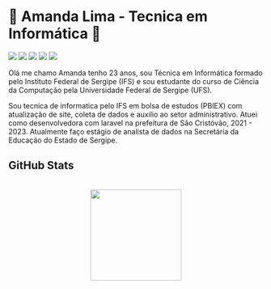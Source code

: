 # 🍃 Amanda Lima - Tecnica em Informática 🍃
	
[<img src="https://img.shields.io/badge/GitHub-100000?style=for-the-badge&logo=github&logoColor=white" />](https://github.com/apandalima)
[<img src="https://img.shields.io/badge/linkedin-%230077B5.svg?&style=for-the-badge&logo=linkedin&logoColor=white" />](https://www.linkedin.com/in/apandalima/)
[<img src="https://img.shields.io/badge/instagram-%23E4405F.svg?&style=for-the-badge&logo=instagram&logoColor=white" />](https://instagram.com/apandalima)
[<img src="https://img.shields.io/badge/apandalima-7289DA?style=for-the-badge&logo=discord&logoColor=white" />](https://discord.com)
[<img src="https://img.shields.io/badge/spotify-%231ED760.svg?&style=for-the-badge&logo=spotify&logoColor=white" />](https://open.spotify.com/user/apandalima)
<!--[<img src="https://img.shields.io/badge/twitter-%231DA1F2.svg?&style=for-the-badge&logo=twitter&logoColor=white" />](https://twitter/apandalima)-->


Olá me chamo Amanda tenho 23 anos, sou Técnica em Informática formado pelo Instituto Federal de Sergipe (IFS) e sou estudante do curso de Ciência da Computação pela Universidade Federal de Sergipe (UFS). 

Sou tecnica de informatica pelo IFS em bolsa de estudos (PBIEX) com atualização de site, coleta de dados e auxilio ao setor administrativo. 
Atuei como desenvolvedora com laravel na prefeitura de São Cristóvão, 2021 - 2023.
Atualmente faço estágio de analista de dados na Secretária da Educação do Estado de Sergipe.

## **GitHub Stats**

<div align="center"><br>
    <a href="https://github.com/apandalima">
        <img height="180em" src="https://github-readme-stats.vercel.app/api?username=apandalima&show_icons=true&theme=github_dark&include_all_commits=true&count_private=true"/>
        <!-- <img height="180em" src="https://github-readme-stats.vercel.app/api/top-langs/?username=apandalima&layout=compact&langs_count=8&theme=github_dark&include_all_commits=true&count_private=true"/> -->
    </a>
</div>

<br>

 <!--  ![Snake animation](https://github.com/apandalima/apandalima/blob/output/github-contribution-grid-snake.svg)
	
 <!--  <div  align="center">
  <a href="https://github.com/apandalima">
  <img height="200em" src="https://github-readme-stats.vercel.app/api?username=apandalima&show_icons=true&theme=dracula&line_height=27"/> -->
<!--  <img height="150em" src="https://github-readme-stats.vercel.app/api/top-langs/?username=apandalima&layout=compact&langs_count=7&theme=dracula&line_height=27"/>  -->
	  
	  
<!--  	  <img height="150em" src="https://github-readme-stats.vercel.app/api/top-langs/?username=apandalima&hide=html,css&theme="/> -->
<!-- 	  <img  height="170em" src="https://github-readme-stats.vercel.app/api/top-langs/?username=apandalima&layout=compact&theme=dracula&line_height=27"/> -->
	  
 <!-- </div>

 <div align="center">
 
  ![snake gif](https://github.com/apandalima/apandalima/blob/output/github-contribution-grid-snake.svg) 
 
  
</div> -->

</p>
